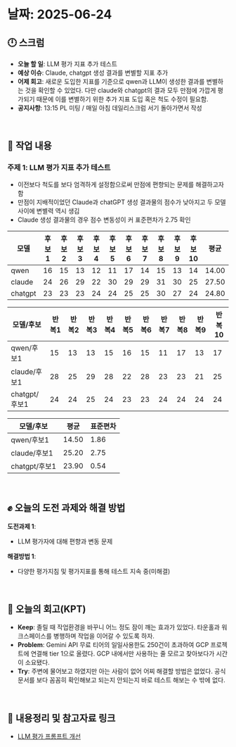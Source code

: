 # 날짜: 2025-06-24

## 🕛 스크럼
- **오늘 할 일**: LLM 평가 지표 추가 테스트
- **예상 이슈**: Claude, chatgpt 생성 결과를 변별할 지표 추가
- **어제 회고**: 새로운 도입한 지표를 기준으로 qwen과 LLM이 생성한 결과를 변별하는 것을 확인할 수 있었다. 다만 claude와 chatgpt의 결과 모두 만점에 가깝게 평가되기 때문에 이를 변별하기 위한 추가 지표 도입 혹은 척도 수정이 필요함. 
- **공지사항**: 13:15 PL 미팅 / 매일 아침 데일리스크럼 서기 돌아가면서 작성

<br>

## 💼 작업 내용
### 주제 1: LLM 평가 지표 추가 테스트
- 이전보다 척도를 보다 엄격하게 설정함으로써 만점에 편향되는 문제를 해결하고자 함
- 만점이 지배적이었던 Claude과 chatGPT 생성 결과물의 점수가 낮아지고 두 모델 사이에 변별력 역시 생김
- Claude 생성 결과물의 경우 점수 변동성이 커 표준편차가 2.75 확인

| 모델 | 후보1 | 후보2 | 후보3 | 후보4 | 후보5 | 후보6 | 후보7 | 후보8 | 후보9 | 후보10 | 평균 |
| --- | --- | --- | --- | --- | --- | --- | --- | --- | --- | --- | --- |
| qwen | 16 | 15 | 13 | 12 | 11 | 17 | 14 | 15 | 13 | 14 | 14.00 |
| claude | 24 | 26 | 29 | 22 | 30 | 29 | 29 | 31 | 30 | 25 | 27.50 |
| chatgpt | 23 | 23 | 23 | 24 | 24 | 25 | 25 | 30 | 27 | 24 | 24.80 |

| 모델/후보 | 반복1 | 반복2 | 반복3 | 반복4 | 반복5 | 반복6 | 반복7 | 반복8 | 반복9 | 반복10 |
| --- | --- | --- | --- | --- | --- | --- | --- | --- | --- | --- |
| qwen/후보1 | 15 | 13 | 13 | 15 | 16 | 15 | 11 | 17 | 13 | 17 |
| claude/후보1 | 28 | 25 | 29 | 28 | 22 | 28 | 23 | 23 | 21 | 25 |
| chatgpt/후보1 | 24 | 24 | 25 | 24 | 23 | 23 | 24 | 24 | 24 | 24 |

| 모델/후보 | 평균 | 표준편차 |
| --- | --- | --- |
| qwen/후보1 | 14.50 | 1.86 |
| claude/후보1 | 25.20 | 2.75 |
| chatgpt/후보1 | 23.90 | 0.54 |


<br>

## ✊ 오늘의 도전 과제와 해결 방법
**도전과제 1**: 
- LLM 평가자에 대해 편향과 변동 문제

**해결방법 1**: 
- 다양한 평가지침 및 평가지표를 통해 테스트 지속 중(미해결)

<br>

## 🤔 오늘의 회고(KPT)
- **Keep**: 졸릴 때 작업환경을 바꾸니 어느 정도 잠이 깨는 효과가 있었다. 타운홀과 워크스페이스를 병행하며 작업을 이어갈 수 있도록 하자.
- **Problem**: Gemini API 무료 티어의 일일사용한도 250건이 초과하여 GCP 프로젝트에 연결해 tier 1으로 올렸다. GCP 내에서만 사용하는 줄 모르고 찾아보다가 시간이 소요됐다.
- **Try**: 주변에 물어보고 하였지만 아는 사람이 없어 어찌 해결할 방법은 없었다. 공식문서를 보다 꼼꼼히 확인해보고 되는지 안되는지 바로 테스트 해보는 수 밖에 없다.

<br>

## 🔗 내용정리 및 참고자료 링크
- [LLM 평가 프롬프트 개선](https://grizzly-crater-c04.notion.site/21475a6ebc0a8016b662f348bd809eae?source=copy_link)
